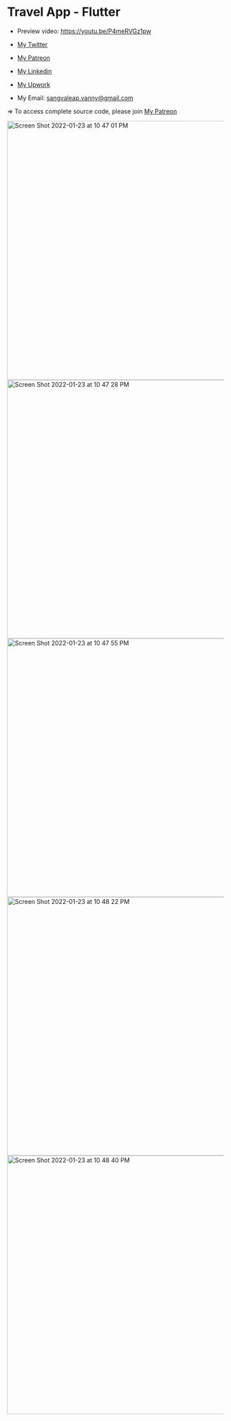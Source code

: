 # Travel App - Flutter

- Preview video: https://youtu.be/P4meRVGz1pw
- [My Twitter](https://twitter.com/sangvaleap)

- [My Patreon](https://www.patreon.com/sangvaleap)
- [My Linkedin](https://www.linkedin.com/in/sangvaleap-vanny-353b25aa/)
- [My Upwork](https://www.upwork.com/freelancers/~01482fe63544bbcb48)

- My Email: sangvaleap.vanny@gmail.com

=> To access complete source code, please join [My Patreon](https://www.patreon.com/sangvaleap)

<img width="601" alt="Screen Shot 2022-01-23 at 10 47 01 PM" src="https://user-images.githubusercontent.com/86506519/150686686-7387d3e5-4fd8-455d-97f9-1517262fbfc1.png">
<img width="600" alt="Screen Shot 2022-01-23 at 10 47 28 PM" src="https://user-images.githubusercontent.com/86506519/150686697-2147d1cd-85e2-47b3-bea4-c4fb392b04f3.png">
<img width="600" alt="Screen Shot 2022-01-23 at 10 47 55 PM" src="https://user-images.githubusercontent.com/86506519/150686705-088bb062-671f-4c97-bc21-f7c1fda5c8dd.png">
<img width="600" alt="Screen Shot 2022-01-23 at 10 48 22 PM" src="https://user-images.githubusercontent.com/86506519/150686715-e2e464d6-e5bc-4f45-bd52-dba7c64ee96b.png">
<img width="600" alt="Screen Shot 2022-01-23 at 10 48 40 PM" src="https://user-images.githubusercontent.com/86506519/150686718-441c92c8-566f-44c9-a475-f0b323646237.png">
